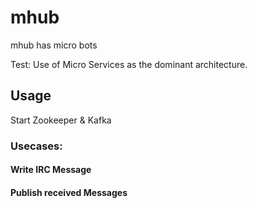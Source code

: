 # mhub

mhub has micro bots

Test: Use of Micro Services as the dominant architecture.

## Usage

Start Zookeeper & Kafka

### Usecases:
#### Write IRC Message
#### Publish received Messages
